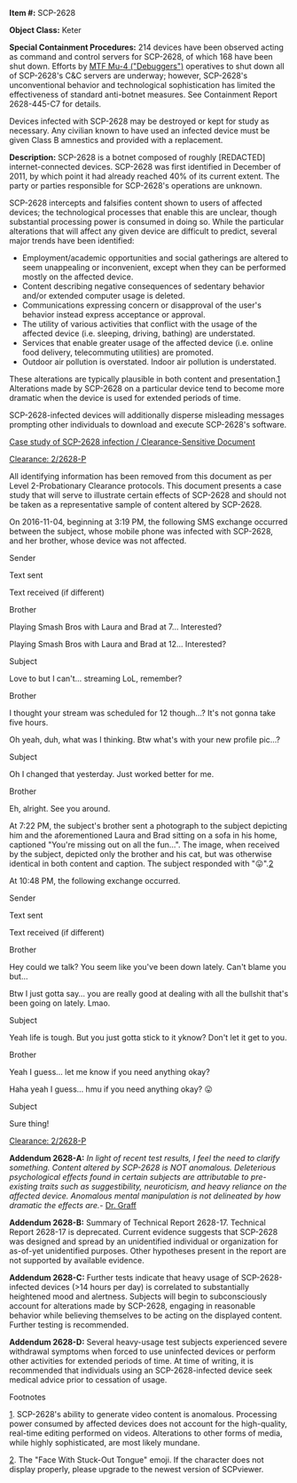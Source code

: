 **Item #:** SCP-2628

**Object Class:** Keter

**Special Containment Procedures:** 214 devices have been observed acting as command and control servers for SCP-2628, of which 168 have been shut down. Efforts by [MTF Mu-4 ("Debuggers")](/task-forces#mu-4) operatives to shut down all of SCP-2628's C&C servers are underway; however, SCP-2628's unconventional behavior and technological sophistication has limited the effectiveness of standard anti-botnet measures. See Containment Report 2628-445-C7 for details.

Devices infected with SCP-2628 may be destroyed or kept for study as necessary. Any civilian known to have used an infected device must be given Class B amnestics and provided with a replacement.

**Description:** SCP-2628 is a botnet composed of roughly \[REDACTED\] internet-connected devices. SCP-2628 was first identified in December of 2011, by which point it had already reached 40% of its current extent. The party or parties responsible for SCP-2628's operations are unknown.

SCP-2628 intercepts and falsifies content shown to users of affected devices; the technological processes that enable this are unclear, though substantial processing power is consumed in doing so. While the particular alterations that will affect any given device are difficult to predict, several major trends have been identified:

*   Employment/academic opportunities and social gatherings are altered to seem unappealing or inconvenient, except when they can be performed mostly on the affected device.
*   Content describing negative consequences of sedentary behavior and/or extended computer usage is deleted.
*   Communications expressing concern or disapproval of the user's behavior instead express acceptance or approval.
*   The utility of various activities that conflict with the usage of the affected device (i.e. sleeping, driving, bathing) are understated.
*   Services that enable greater usage of the affected device (i.e. online food delivery, telecommuting utilities) are promoted.
*   Outdoor air pollution is overstated. Indoor air pollution is understated.

These alterations are typically plausible in both content and presentation.[1](javascript:;) Alterations made by SCP-2628 on a particular device tend to become more dramatic when the device is used for extended periods of time.

SCP-2628-infected devices will additionally disperse misleading messages prompting other individuals to download and execute SCP-2628's software.

[Case study of SCP-2628 infection / Clearance-Sensitive Document](javascript:;)

[Clearance: 2/2628-P](javascript:;)

All identifying information has been removed from this document as per Level 2-Probationary Clearance protocols. This document presents a case study that will serve to illustrate certain effects of SCP-2628 and should not be taken as a representative sample of content altered by SCP-2628.

On 2016-11-04, beginning at 3:19 PM, the following SMS exchange occurred between the subject, whose mobile phone was infected with SCP-2628, and her brother, whose device was not affected.

Sender

Text sent

Text received (if different)

Brother

Playing Smash Bros with Laura and Brad at 7… Interested?

Playing Smash Bros with Laura and Brad at 12… Interested?

Subject

Love to but I can't… streaming LoL, remember?

Brother

I thought your stream was scheduled for 12 though…? It's not gonna take five hours.

Oh yeah, duh, what was I thinking. Btw what's with your new profile pic…?

Subject

Oh I changed that yesterday. Just worked better for me.

Brother

Eh, alright. See you around.

At 7:22 PM, the subject's brother sent a photograph to the subject depicting him and the aforementioned Laura and Brad sitting on a sofa in his home, captioned "You're missing out on all the fun…". The image, when received by the subject, depicted only the brother and his cat, but was otherwise identical in both content and caption. The subject responded with "😛".[2](javascript:;)

At 10:48 PM, the following exchange occurred.

Sender

Text sent

Text received (if different)

Brother

Hey could we talk? You seem like you've been down lately. Can't blame you but…

Btw I just gotta say… you are really good at dealing with all the bullshit that's been going on lately. Lmao.

Subject

Yeah life is tough. But you just gotta stick to it yknow? Don't let it get to you.

Brother

Yeah I guess… let me know if you need anything okay?

Haha yeah I guess… hmu if you need anything okay? 😛

Subject

Sure thing!

[Clearance: 2/2628-P](javascript:;)

**Addendum 2628-A:** _In light of recent test results, I feel the need to clarify something. Content altered by SCP-2628 is NOT anomalous. Deleterious psychological effects found in certain subjects are attributable to pre-existing traits such as suggestibility, neuroticism, and heavy reliance on the affected device. Anomalous mental manipulation is not delineated by how dramatic the effects are._\- [Dr. Graff](/scp-2864)

**Addendum 2628-B:** Summary of Technical Report 2628-17. Technical Report 2628-17 is deprecated. Current evidence suggests that SCP-2628 was designed and spread by an unidentified individual or organization for as-of-yet unidentified purposes. Other hypotheses present in the report are not supported by available evidence.

**Addendum 2628-C:** Further tests indicate that heavy usage of SCP-2628-infected devices (>14 hours per day) is correlated to substantially heightened mood and alertness. Subjects will begin to subconsciously account for alterations made by SCP-2628, engaging in reasonable behavior while believing themselves to be acting on the displayed content. Further testing is recommended.

**Addendum 2628-D:** Several heavy-usage test subjects experienced severe withdrawal symptoms when forced to use uninfected devices or perform other activities for extended periods of time. At time of writing, it is recommended that individuals using an SCP-2628-infected device seek medical advice prior to cessation of usage.

Footnotes

[1](javascript:;). SCP-2628's ability to generate video content is anomalous. Processing power consumed by affected devices does not account for the high-quality, real-time editing performed on videos. Alterations to other forms of media, while highly sophisticated, are most likely mundane.

[2](javascript:;). The "Face With Stuck-Out Tongue" emoji. If the character does not display properly, please upgrade to the newest version of SCPviewer.